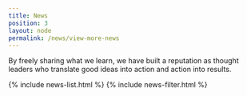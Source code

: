 ```yaml
---
title: News
position: 3
layout: node
permalink: /news/view-more-news
---
```


By freely sharing what we learn, we have built a reputation as thought leaders who translate good ideas into action and action into results.

{% include news-list.html %}
{% include news-filter.html %}
